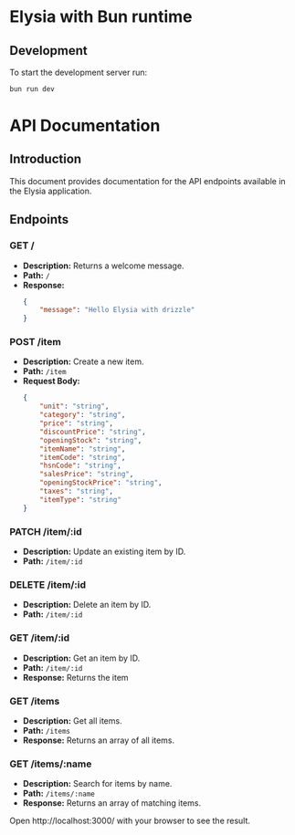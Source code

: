 # Elysia with Bun runtime

## Development

To start the development server run:

```bash
bun run dev
```

# API Documentation

## Introduction

This document provides documentation for the API endpoints available in the Elysia application.

## Endpoints

### GET /

-   **Description:** Returns a welcome message.
-   **Path:** `/`
-   **Response:**
    ```json
    {
        "message": "Hello Elysia with drizzle"
    }
    ```

### POST /item

-   **Description:** Create a new item.
-   **Path:** `/item`
-   **Request Body:**
    ```json
    {
        "unit": "string",
        "category": "string",
        "price": "string",
        "discountPrice": "string",
        "openingStock": "string",
        "itemName": "string",
        "itemCode": "string",
        "hsnCode": "string",
        "salesPrice": "string",
        "openingStockPrice": "string",
        "taxes": "string",
        "itemType": "string"
    }
    ```

### PATCH /item/:id

-   **Description:** Update an existing item by ID.
-   **Path:** `/item/:id`

### DELETE /item/:id

-   **Description:** Delete an item by ID.
-   **Path:** `/item/:id`

### GET /item/:id

-   **Description:** Get an item by ID.
-   **Path:** `/item/:id`
-   **Response:** Returns the item

### GET /items

-   **Description:** Get all items.
-   **Path:** `/items`
-   **Response:** Returns an array of all items.

### GET /items/:name

-   **Description:** Search for items by name.
-   **Path:** `/items/:name`
-   **Response:** Returns an array of matching items.

Open http://localhost:3000/ with your browser to see the result.
